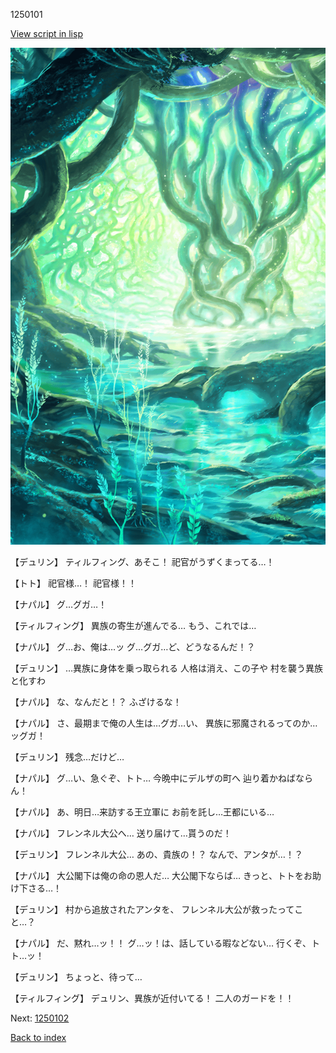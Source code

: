 1250101

[View script in lisp](../scripts/1250101.txt)

![tree_cavern.png](../images/backgrounds/tree_cavern.png)

【デュリン】
ティルフィング、あそこ！
祀官がうずくまってる…！

【トト】
祀官様…！
祀官様！！

【ナパル】
グ…グガ…！

【ティルフィング】
異族の寄生が進んでる…
もう、これでは…

【ナパル】
グ…お、俺は…ッ
グ…グガ…ど、どうなるんだ！？

【デュリン】
…異族に身体を乗っ取られる
人格は消え、この子や
村を襲う異族と化すわ

【ナパル】
な、なんだと！？
ふざけるな！

【ナパル】
さ、最期まで俺の人生は…グガ…い、
異族に邪魔されるってのか…ッグガ！

【デュリン】
残念…だけど…

【ナパル】
グ…い、急ぐぞ、トト…
今晩中にデルザの町へ
辿り着かねばならん！

【ナパル】
あ、明日…来訪する王立軍に
お前を託し…王都にいる…

【ナパル】
フレンネル大公へ…
送り届けて…貰うのだ！

【デュリン】
フレンネル大公…
あの、貴族の！？
なんで、アンタが…！？

【ナパル】
大公閣下は俺の命の恩人だ…
大公閣下ならば…
きっと、トトをお助け下さる…！

【デュリン】
村から追放されたアンタを、
フレンネル大公が救ったってこと…？

【ナパル】
だ、黙れ…ッ！！
グ…ッ！は、話している暇などない…
行くぞ、トト…ッ！

【デュリン】
ちょっと、待って…

【ティルフィング】
デュリン、異族が近付いてる！
二人のガードを！！

Next: [1250102](1250102.md)

[Back to index](index.md)
